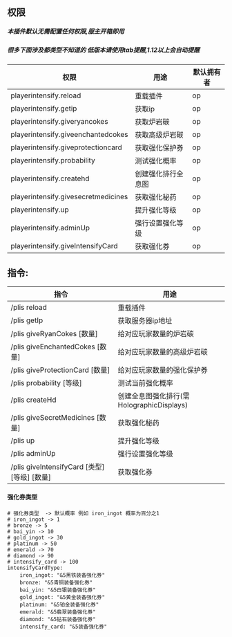 ## 权限
##### 本插件默认无需配置任何权限,服主开箱即用
##### 很多下面涉及都类型不知道的 低版本请使用tab提醒,1.12以上会自动提醒
|  权限 | 用途  | 默认拥有者 |
| ------------ | ------------ | ------------ |
| playerintensify.reload  | 重载插件  | op |
| playerintensify.getip  | 获取ip  | op |
| playerintensify.giveryancokes  | 获取炉岩碳  | op |
| playerintensify.giveenchantedcokes  | 获取高级炉岩碳  | op |
| playerintensify.giveprotectioncard  | 获取强化保护券  | op |
| playerintensify.probability  | 测试强化概率  | op |
| playerintensify.createhd  | 创建强化排行全息图  | op |
| playerintensify.givesecretmedicines| 获取强化秘药|op|
| playerintensify.up| 提升强化等级|op|
| playerintensify.adminUp| 强行设置强化等级|op|
| playerintensify.giveIntensifyCard| 获取强化券|op|

## 指令:
|  指令 | 用途  |
| ------------ | ------------ |
|/plis reload                      |      重载插件|
|/plis getIp                         |    获取服务器ip地址|
|/plis giveRyanCokes [数量]         |     给对应玩家数量的炉岩碳|
|/plis giveEnchantedCokes [数量]  |       给对应玩家数量的高级炉岩碳|
|/plis giveProtectionCard [数量]   |      给对应玩家数量的强化保护券|
|/plis probability  [等级]           |    测试当前强化概率|
|/plis createHd                      |    创建全息图强化排行(需HolographicDisplays)|
|/plis giveSecretMedicines [数量]   |      获取强化秘药|
|/plis up   |      提升强化等级|
|/plis adminUp    |      强行设置强化等级|
|/plis giveIntensifyCard [类型] [等级] [数量]   |      获取强化券|

#### 强化券类型
```
# 强化券类型  -> 默认概率 例如 iron_ingot 概率为百分之1
# iron_ingot -> 1
# bronze -> 5
# bai_yin -> 10
# gold_ingot -> 30
# platinum -> 50
# emerald -> 70
# diamond -> 90
# intensify_card -> 100
intensifyCardType:
    iron_ingot: "&5黑铁装备强化券"
    bronze: "&5青铜装备强化券"
    bai_yin: "&5白银装备强化券"
    gold_ingot: "&5黄金装备强化券"
    platinum: "&5铂金装备强化券"
    emerald: "&5翡翠装备强化券"
    diamond: "&5钻石装备强化券"
    intensify_card: "&5装备强化券"
```